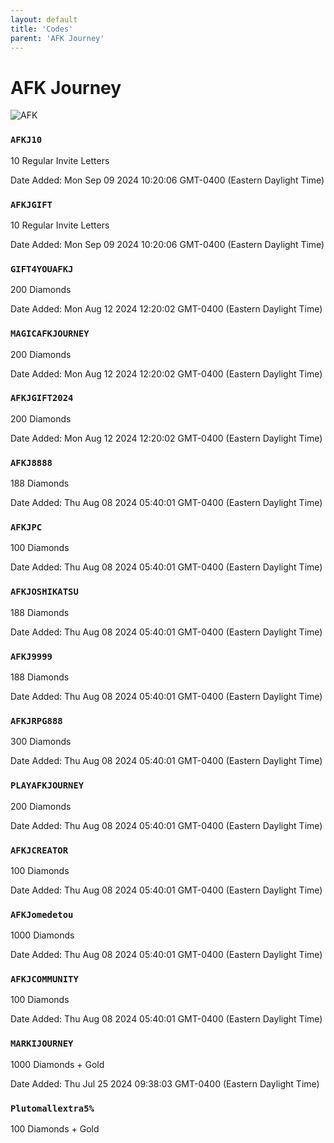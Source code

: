 ```yaml
---
layout: default
title: 'Codes'
parent: 'AFK Journey'
---
```


# AFK Journey

![AFK](https://cdn.discordapp.com/emojis/1264987657306509384.png)

### `AFKJ10`

10 Regular Invite Letters

Date Added: Mon Sep 09 2024 10:20:06 GMT-0400 (Eastern Daylight Time)

### `AFKJGIFT`

10 Regular Invite Letters

Date Added: Mon Sep 09 2024 10:20:06 GMT-0400 (Eastern Daylight Time)

### `GIFT4YOUAFKJ`

200 Diamonds

Date Added: Mon Aug 12 2024 12:20:02 GMT-0400 (Eastern Daylight Time)

### `MAGICAFKJOURNEY`

200 Diamonds

Date Added: Mon Aug 12 2024 12:20:02 GMT-0400 (Eastern Daylight Time)

### `AFKJGIFT2024`

200 Diamonds

Date Added: Mon Aug 12 2024 12:20:02 GMT-0400 (Eastern Daylight Time)

### `AFKJ8888`

188 Diamonds

Date Added: Thu Aug 08 2024 05:40:01 GMT-0400 (Eastern Daylight Time)

### `AFKJPC`

100 Diamonds

Date Added: Thu Aug 08 2024 05:40:01 GMT-0400 (Eastern Daylight Time)

### `AFKJOSHIKATSU`

188 Diamonds

Date Added: Thu Aug 08 2024 05:40:01 GMT-0400 (Eastern Daylight Time)

### `AFKJ9999`

188 Diamonds

Date Added: Thu Aug 08 2024 05:40:01 GMT-0400 (Eastern Daylight Time)

### `AFKJRPG888`

300 Diamonds

Date Added: Thu Aug 08 2024 05:40:01 GMT-0400 (Eastern Daylight Time)

### `PLAYAFKJOURNEY`

200 Diamonds

Date Added: Thu Aug 08 2024 05:40:01 GMT-0400 (Eastern Daylight Time)

### `AFKJCREATOR`

100 Diamonds

Date Added: Thu Aug 08 2024 05:40:01 GMT-0400 (Eastern Daylight Time)

### `AFKJomedetou`

1000 Diamonds

Date Added: Thu Aug 08 2024 05:40:01 GMT-0400 (Eastern Daylight Time)

### `AFKJCOMMUNITY`

100 Diamonds

Date Added: Thu Aug 08 2024 05:40:01 GMT-0400 (Eastern Daylight Time)

### `MARKIJOURNEY`

1000 Diamonds + Gold

Date Added: Thu Jul 25 2024 09:38:03 GMT-0400 (Eastern Daylight Time)

### `Plutomallextra5%`

100 Diamonds + Gold